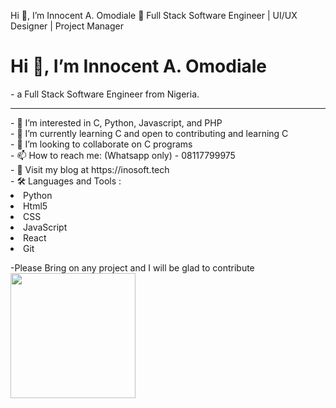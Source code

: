Hi 👋, I’m Innocent A. Omodiale
🚀 Full Stack Software Engineer | UI/UX Designer | Project Manager


<h1> Hi 👋, I’m Innocent A. Omodiale</h1>
- a Full Stack Software Engineer from Nigeria.
<hr/>
- 👀 I’m interested in C, Python, Javascript, and PHP <br>
- 🌱 I’m currently learning C and open to contributing and learning C<br>
- 💞️ I’m looking to collaborate on C programs<br>
- 📫 How to reach me: (Whatsapp only) - 08117799975 <br>
- 🔭 Visit my blog at https://inosoft.tech<br>
- 🛠️ Languages and Tools :<be>
<li>Python
 <li>Html5
  <li>CSS  
   <li>JavaScript 
    <li>React
     <li>Git 

<!---
innobrightcafe/innobrightcafe is a ✨ special ✨ repository because its `README.md` (this file) appears on your GitHub profile.
You can click the Preview link to take a look at your changes.
--->
-Please Bring on any project and I will be glad to contribute 
<img src="https://octodex.github.com/images/hula_loop_octodex03.gif" width="200px" hight="200">


 
